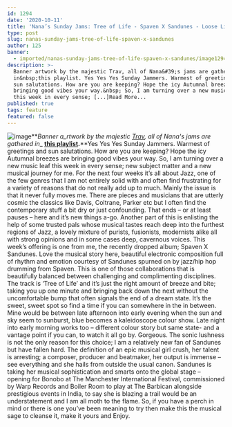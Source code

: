 ```yaml
---
id: 1294
date: '2020-10-11'
title: 'Nana’s Sunday Jams: Tree of Life - Spaven X Sandunes - Loose Lips'
type: post
slug: nanas-sunday-jams-tree-of-life-spaven-x-sandunes
author: 125
banner:
  - imported/nanas-sunday-jams-tree-of-life-spaven-x-sandunes/image1294.jpeg
description: >-
  Banner artwork by the majestic Trav, all of Nana&#39;s jams are gathered
  in&nbsp;this playlist. Yes Yes Yes Sunday Jammers. Warmest of greetings and
  sun salutations. How are you are keeping? Hope the icy Autumnal breezes are
  bringing good vibes your way.&nbsp; So, I am turning over a new music leaf
  this week in every sense; [...]Read More...
published: true
tags: feature
featured: false
---
```

![image](../imported/nanas-sunday-jams-tree-of-life-spaven-x-sandunes/image1294.jpeg)**_Banner a_rtwork by the majestic [Trav](https://www.backdownwarchild.co.uk/), all of Nana's jams are gathered in__ [__this playlist__](https://open.spotify.com/playlist/12UoQ8ov5i6P8BIfm2lOjS?si=jarAn1CXSEuYB9vAxJidOg)__.__**Yes Yes Yes Sunday Jammers. Warmest of greetings and sun salutations. How are you are keeping? Hope the icy Autumnal breezes are bringing good vibes your way. So, I am turning over a new music leaf this week in every sense; new subject matter and a new musical journey for me. For the next four weeks it’s all about Jazz, one of the few genres that I am not entirely solid with and often find frustrating for a variety of reasons that do not really add up to much. Mainly the issue is that it never fully moves me. There are pieces and musicians that are utterly cosmic the classics like Davis, Coltrane, Parker etc but I often find the contemporary stuff a bit dry or just confounding. That ends – or at least pauses – here and it’s new things a-go. Another part of this is enlisting the help of some trusted pals whose musical tastes reach deep into the furthest regions of Jazz, a lovely mixture of purists, fusionists, modernists alike all with strong opinions and in some cases deep, cavernous voices. This week’s offering is one from me, the recently dropped album; Spaven X Sandunes. Love the musical story here, beautiful electronic composition full of rhythm and emotion courtesy of Sandunes spurned on by jazz/hip hop drumming from Spaven. This is one of those collaborations that is beautifully balanced between challenging and complimenting disciplines. The track is ‘Tree of Life’ and it’s just the right amount of breeze and bite; taking you up one minute and bringing back down the next without the uncomfortable bump that often signals the end of a dream state. It’s the sweet, sweet spot so find a time if you can somewhere in the in between. Mine would be between late afternoon into early evening when the sun and sky seem to sunburst, blue becomes a kaleidoscope colour show. Late night into early morning works too – different colour story but same state- and a vantage point if you can, to watch it all go by. Gorgeous. The sonic lushness is not the only reason for this choice; I am a relatively new fan of Sandunes but have fallen hard. The definition of an epic musical girl crush, her talent is arresting; a composer, producer and beatmaker, her output is immense – see everything and she hails from outside the usual canon. Sandunes is taking her musical sophistication and smarts onto the global stage – opening for Bonobo at The Manchester International Festival, commissioned by Warp Records and Boiler Room to play at The Barbican alongside prestigious events in India, to say she is blazing a trail would be an understatement and I am all moth to the flame. So, if you have a perch in mind or there is one you’ve been meaning to try then make this the musical sage to cleanse it, make it yours and Enjoy.
